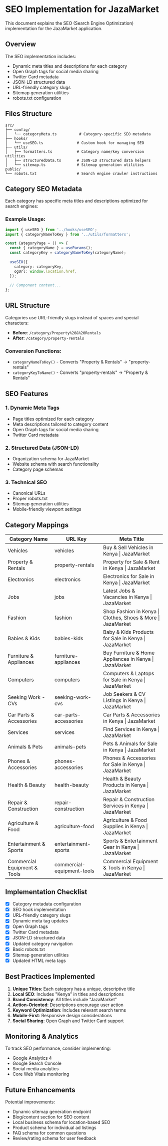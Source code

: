 # SEO Implementation for JazaMarket

This document explains the SEO (Search Engine Optimization) implementation for the JazaMarket application.

## Overview

The SEO implementation includes:
- Dynamic meta titles and descriptions for each category
- Open Graph tags for social media sharing
- Twitter Card metadata
- JSON-LD structured data
- URL-friendly category slugs
- Sitemap generation utilities
- robots.txt configuration

## Files Structure

```
src/
├── config/
│   └── categoryMeta.ts          # Category-specific SEO metadata
├── hooks/
│   └── useSEO.ts               # Custom hook for managing SEO
├── utils/
│   ├── formatters.ts           # Category name/key conversion utilities
│   ├── structuredData.ts       # JSON-LD structured data helpers
│   └── sitemap.ts              # Sitemap generation utilities
public/
└── robots.txt                  # Search engine crawler instructions
```

## Category SEO Metadata

Each category has specific meta titles and descriptions optimized for search engines:

### Example Usage:
```typescript
import { useSEO } from '../hooks/useSEO';
import { categoryNameToKey } from '../utils/formatters';

const CategoryPage = () => {
  const { categoryName } = useParams();
  const categoryKey = categoryNameToKey(categoryName);
  
  useSEO({
    category: categoryKey,
    ogUrl: window.location.href,
  });
  
  // Component content...
};
```

## URL Structure

Categories use URL-friendly slugs instead of spaces and special characters:

- **Before**: `/category/Property%20&%20Rentals`
- **After**: `/category/property-rentals`

### Conversion Functions:
- `categoryNameToKey()` - Converts "Property & Rentals" → "property-rentals"
- `categoryKeyToName()` - Converts "property-rentals" → "Property & Rentals"

## SEO Features

### 1. Dynamic Meta Tags
- Page titles optimized for each category
- Meta descriptions tailored to category content
- Open Graph tags for social media sharing
- Twitter Card metadata

### 2. Structured Data (JSON-LD)
- Organization schema for JazaMarket
- Website schema with search functionality
- Category page schemas

### 3. Technical SEO
- Canonical URLs
- Proper robots.txt
- Sitemap generation utilities
- Mobile-friendly viewport settings

## Category Mappings

| Category Name | URL Key | Meta Title |
|---------------|---------|------------|
| Vehicles | vehicles | Buy & Sell Vehicles in Kenya \| JazaMarket |
| Property & Rentals | property-rentals | Property for Sale & Rent in Kenya \| JazaMarket |
| Electronics | electronics | Electronics for Sale in Kenya \| JazaMarket |
| Jobs | jobs | Latest Jobs & Vacancies in Kenya \| JazaMarket |
| Fashion | fashion | Shop Fashion in Kenya \| Clothes, Shoes & More \| JazaMarket |
| Babies & Kids | babies-kids | Baby & Kids Products for Sale in Kenya \| JazaMarket |
| Furniture & Appliances | furniture-appliances | Buy Furniture & Home Appliances in Kenya \| JazaMarket |
| Computers | computers | Computers & Laptops for Sale in Kenya \| JazaMarket |
| Seeking Work - CVs | seeking-work-cvs | Job Seekers & CV Listings in Kenya \| JazaMarket |
| Car Parts & Accessories | car-parts-accessories | Car Parts & Accessories in Kenya \| JazaMarket |
| Services | services | Find Services in Kenya \| JazaMarket |
| Animals & Pets | animals-pets | Pets & Animals for Sale in Kenya \| JazaMarket |
| Phones & Accessories | phones-accessories | Phones & Accessories for Sale in Kenya \| JazaMarket |
| Health & Beauty | health-beauty | Health & Beauty Products in Kenya \| JazaMarket |
| Repair & Construction | repair-construction | Repair & Construction Services in Kenya \| JazaMarket |
| Agriculture & Food | agriculture-food | Agriculture & Food Supplies in Kenya \| JazaMarket |
| Entertainment & Sports | entertainment-sports | Sports & Entertainment Gear in Kenya \| JazaMarket |
| Commercial Equipment & Tools | commercial-equipment-tools | Commercial Equipment & Tools in Kenya \| JazaMarket |

## Implementation Checklist

- [x] Category metadata configuration
- [x] SEO hook implementation
- [x] URL-friendly category slugs
- [x] Dynamic meta tag updates
- [x] Open Graph tags
- [x] Twitter Card metadata
- [x] JSON-LD structured data
- [x] Updated category navigation
- [x] Basic robots.txt
- [x] Sitemap generation utilities
- [x] Updated HTML meta tags

## Best Practices Implemented

1. **Unique Titles**: Each category has a unique, descriptive title
2. **Local SEO**: Includes "Kenya" in titles and descriptions
3. **Brand Consistency**: All titles include "JazaMarket"
4. **Action-Oriented**: Descriptions encourage user action
5. **Keyword Optimization**: Includes relevant search terms
6. **Mobile-First**: Responsive design considerations
7. **Social Sharing**: Open Graph and Twitter Card support

## Monitoring & Analytics

To track SEO performance, consider implementing:
- Google Analytics 4
- Google Search Console
- Social media analytics
- Core Web Vitals monitoring

## Future Enhancements

Potential improvements:
- Dynamic sitemap generation endpoint
- Blog/content section for SEO content
- Local business schema for location-based SEO
- Product schema for individual ad listings
- FAQ schema for common questions
- Review/rating schema for user feedback
